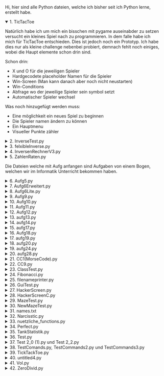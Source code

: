Hi, hier sind alle Python dateien, welche ich bisher seit ich Python lerne, erstellt habe.

<details open>
  <summary>1. TicTacToe</summary>

  Natürlich habe ich um mich ein bisschen mit pygame auseinabder zu setzen versucht ein kleines Spiel nach zu programmieren. In dem falle habe ich mich für TicTacToe entschieden.
  Dies ist jedoch noch ein Prototyp. Ich habe dies nur als kleine challenge nebenbei probiert, demnach fehlt noch einiges, wobei die Haupt elemente schon drin sind.

  Schon drin:
  * X und O für die jeweiligen Spieler
  * Hardgecodete placeholder Namen für die Spieler
  * Win-Screen (Man kann danach aber noch nicht neustarten)
  * Win-Conditions
  * Abfrage wo der jeweilige Spieler sein symbol setzt
  * Automatischer Spieler wechsel

  Was noch hinzugefügt werden muss:
  * Eine möglichkeit ein neues Spiel zu beginnen
  * Die Spieler namen ändern zu können
  * Ein Hauptmenu
  * Visueller Punkte zähler
  
</details>


<details>
  <summary>2. InverseTest.py</summary>

  Dies war mein erster versuch an einem komplexen Projekt. Denn da wir im Mathe Unterricht gerade Inversen berechnen hatten, dachte ich mir, dass es doch eine witzige Idee sei, daraus ein Python Script zu machen, welches mir die Inverse einer 2x2 Matrix ausrechnet oder den Gauß an einer 3x3 Matrix anwendet.
  
</details>


<details>
  <summary>3. felxibleInverse.py</summary>

  Dies ist quasi die 2. iteration meines Inversen Tests aus Punkt 2. Bei dem Script soll man die größe der Matrix frei bestimmen können, hat funktioniert auch mit 2x2 Matrizen, aber darüber hinaus jedoch nicht mehr ganz und da dies nur ein kleines nebenprojekt ist, habe ich da auch nicht so viel energie mehr reingesteck den Fehler zu finden, weshalb ich lieber ein komplett neues Script dafür geschrieben habe.
  
</details>


<details>
  <summary>4. InversenRechnerV3.py</summary>

  Dies ist nun dieses neue Script, welches in Punkt 3 erwähnt wurde, welches ich geschrieben habe, um nochmal einen kompletten neuanfang an dem ganzen zu wagen. für diesen hatte ich auch im allgemeinen viel mehr funktionaltät geplant, wovon ich auch schon ein wenig implementiert habe, jedoch hatte die Schule dann noch mehr Zeit in anspruch genommen, wodurch ich die arbeit an diesem Script komplett vergessen hatte.
  Hier kann man aber wenigstens schonmal die help funktion verwenden.
  
</details>


<details>
  <summary>5. ZahlenRaten.py</summary>

  Dies ist mein erstes kleines Spiel welches ich probiert hatte. Es ist ein kleines Spiel wo man eine zufällige Zahl zwischen 0 und 100 erraten muss, es gibt sogar Tipps wenn man es nicht schafft und am ende wird auch ausgegeben mit wie vielen versuchen man die Zahl erraten hat.
  
</details>


Die Dateien welche mit Aufg anfangen sind Aufgaben von einem Bogen, welchen wir im Informatik Unterricht bekommen haben.

<details>
  <summary>6. Aufg5.py</summary>

  Hier lautete die Aufgabe:  
  Entwerfen Sie ein Script, um für einen eingegebenen Umsatz die Kategorie zu bestimmen. Als Umsätze der Kategorie A zählen Umsätze von mehr als 10.000 €, der Kategorie B entsprechen Umsätze zwischen 1000 € und 10.000 € und Kategorie C sind Umsätze unter 1000 €.
  
</details>


<details>
  <summary>7. Aufg6Erweitert.py</summary>

  Hier lautete die Aufgabe:  
  Entwerfen Sie ein Script, um für einen eingegebenen Betrag den Rabatt- und Zahlbetrag zu berechnen. Bei einem Betrag von über 100€ werden 5% und ab einem Mindestbetrag von 500€ werden 10% Rabatt gewährt
  
</details>


<details>
  <summary>8. Aufg6Lite.py</summary>

  Die Aufgabe war hier die selbe wie bei 7, nur ist dieses Script ein bisschen kleiner geschrieben
  
</details>


<details>
  <summary>9. Aufg9.py</summary>

  Hier lautete die Aufgabe:  
  Entwerfen Sie ein Script, um für ein eingegebenes Body-Mass-Index (BMI) zu ermitteln, wie die entsprechende Gewichtskategorie heißt und geben Sie diese aus.
  
</details>


<details>
  <summary>10. Aufg10.py</summary>

  Hier lautete die Aufgabe:  
  Entwerfen Sie ein Script, um für ein eingegebenes Jahr zu bestimmen, ob es sich um ein Schaltjahr handelt. Ein Schaltjahr ist durch 4 teilbar, nicht aber, wenn es durch 4 und 100 teilbar ist, jedoch ist es ein Schaltjahr, wenn es durch 4, 100 und 400 teilbar ist.
  
</details>


<details>
  <summary>11. Aufg11.py</summary>

  Hier lautete die Aufgabe:  
  Entwerfen Sie ein Script, um in zwei eingegebenen Zeichenketten zu überprüfen, ob einige Buchstaben jeweils darin vorkommen.
  
</details>


<details>
  <summary>12. Aufg12.py</summary>

  Hier lautete die Aufgabe:  
  Entwerfen Sie ein Script, um für eine eingegebene Zahl zu überprüfen, ob sie eine perfekte (vollkommene) Zahl ist! Eine perfekte Zahl ist eine Zahl, deren Summe aller echten Teiler (positiven Teiler außer der Zahl selbst) gleich der Zahl selbst ist.
  
</details>


<details>
  <summary>13. aufg13.py</summary>

  Hier lautete die Aufgabe:  
  Entwerfen Sie ein Script, um für eine eingegebene Dualzahl den Dezimalwert auszugeben.
  
</details>


<details>
  <summary>14. aufg14.py</summary>

  Hier lautete die Aufgabe:  
  Entwerfen Sie ein Script, um für eine eingegebene Zahl in Hexadezimaldarstellung den Dezimalwert auszugeben.
  
</details>


<details>
  <summary>15. aufg17.py</summary>

  Hier lautete die Aufgabe:  
  Entwerfen Sie ein Script, um die Übereinstimmung der letzten Ziffern einer ersten eingegebenen Zahl mit den Ziffern einer zweiten eingegebenen Zahl zu überprüfen. Die Anzahl der zu prüfenden letzten Ziffern entspricht der Anzahl der Ziffern der zweiten Zahl (bspw. werden bei 11 die letzten 2, bei 111 die letzten 3 Ziffern geprüft).
  
</details>


<details>
  <summary>16. Aufg18.py</summary>

  Hier lautete die Aufgabe:  
  Entwerfen Sie ein Script, um zu bestimmen, ob eine eingegebene Zahl eine narzisstische Zahl ist. Eine narzisstische Zahl ist eine Zahl, deren Summe ihrer Ziffern, jeweils potenziert mit dem Stellenwert, wieder die Zahl selbst ergibt.
  
</details>


<details>
  <summary>17. aufg19.py</summary>

  Hier lautete die Aufgabe:  
  Entwerfen Sie ein Script, um zu bestimmen, ob bei einer eingegebenen Anzahl von kleinen und großen Kisten mit unterschiedlichen Höhen, ein gewünschtes Kistenstapel gestapelt werden kann. Kleine Kisten haben die Höhe 1 und große Kisten haben die Höhe 5.
  
</details>


<details>
  <summary>18. aufg20.py</summary>

  Hier lautete die Aufgabe:  
  Entwerfen Sie ein Script, um in einer eingegebenen Zeichenkette die relative und absolute Häufigkeit von Vokalen (a, e, i, o, u) zu bestimmen.
  
</details>


<details>
  <summary>19. aufg24.py</summary>

  Hier lautete die Aufgabe:  
  Entwerfen Sie ein Script, um eine eingegebene Zeichenkette zu formatieren. Befindet sich ein "\_" vor einem Wort, dann wird das gesamte Wort groß geschrieben. Befindet sich ein "\_" hinter dem Wort, dann wird das gesamte Wort klein geschrieben. Befindet sich "\_" vor und hinter einem Wort, dann zählt das letzte Zeichen. Befindet sich "\_" zwischen zwei Worten, dann gehört zur Zeichenkette. Hat es kein Formatierungszeichen, dann bleibt das Wort unverändert.
  
</details>


<details>
  <summary>20. aufg28.py</summary>

  Hier lautete die Aufgabe:  
  Entwerfen Sie ein Script, um Passwörter aus einer eingegebenen Zeichenkette zu bilden.
  
</details>


<details>
  <summary>21. CC1(MorseCode).py</summary>

  In dieser Challenge war es die Aufgabe eine Morse-Code übersetzer zu schreiben.  
  Meinem habe ich folgende funktionen gegeben:
  * Alle gängigen Zeichen, die man so benutzen würde
  * Übersetzen in beide richtungen
  * Auswahlmöglichkeit zwischen mehreren wegen ein Leerzeichen darzustellen 

  > [Übrigens]
  > Dies ist die erste Challenge von der Website "https://www.codecademy.com/resources/blog/advanced-python-code-challenges/".
  
</details>


<details>
  <summary>22. CC9.py</summary>

  In dieser Challenge war es die Aufgabe eine funktion zu schreiben, welche eine Nummer akzeptiert und das ergebnis daraus zurück gibt, welches aus der größtmöglichsten Zahl, die man aus den Ziffern dieser Zahl machen kann, minus der kleinsten Zahl, die man aus den Ziffern machen kann, besteht.

  > [Übrigens]
  > Dies ist die neunte Challenge von der Website "https://www.codecademy.com/resources/blog/advanced-python-code-challenges/".
  
</details>


<details>
  <summary>23. ClassTest.py</summary>

  Mein erster Test mit Classes ohne mir vorher irgendwas dazu angeguckt zu haben.
  
</details>


<details>
  <summary>24. Fibonacci.py</summary>

  Ein kleines Script um eine Fibonacci Zahl zu ermitteln, weil ich mal eine in einem YouTube Video gesehen habe und mir gedacht habe, da kommt doch was nicht hin. Ich hatte recht, die Person hatte sich um eine Zahl verrechnet.
  
</details>


<details>
  <summary>25. filenameprinter.py</summary>

  Dies ist tatsächlich das Script welches ich geschrieben habe um mir eine liste zu erstellen, welche den namen von jedem Script usw. enthält und dazu noch ein bisschen mehr um die Formatierung für GitHub zu vereinfachen, damit ich das ganze einfach rüber kopieren konnte, um mir das schreiben der ganzen Beschreibungen zu vereinfachen.
  
</details>


<details>
  <summary>26. GuiTest.py</summary>

  Dies ist mein erster versuch an einem non-textbased Script bzw. mein erster versuch mal eine Library zu probieren, welche das erstellen eines GUIs ermöglicht.
  
</details>


<details>
  <summary>27. HackerScreen.py</summary>

  Dies war eine witzige Idee die ich kurz vor einer Studienfahrt hatte. Das prinzip ist simpel, einfach ein paar Hex werte recht schnell in eine Konsole printen, damit es schön so aussieht wie in diesen total übertriebenen Hacking Szenen in Serien. Der gendanke war, dass die reaktion von jemandem _nicht so Technikaffinen_ ist, recht witzig wäre, wenn diese Person das auf dem Bildschirm sieht, wenn ich mein Laptop offen stehen lasse.  
  Zu dieser Situation ist es leider nicht gekommen, aber die Blicke von Freunden, wenn ich denen das Script gezeigt habe, waren auch witzig.
  
</details>


<details>
  <summary>28. HackerScreenC.py</summary>

  Dieses Script ist quasi das aus Punkt 27, nur dass man jetzt die _breite_ einstellen kann, also mit wie vielen Hex werten von links nach rechts die Konsole gefüllt wird. Noch dazu ist das ganze jetzt bunt, dafür steht das C im namen, bzw. es steht für _**C**olor_, also Farbe.
  
</details>


<details>
  <summary>29. MazeTest.py</summary>

  Dieses Script war ein kleiner Test, ohne google oder sonst irgendwelche hilfsmittel, ein Script zu schreiben, welches ein Labyrith generiert. Dies hat für eine ganze weile ein bisschen funktioniert, als ich jedoch ein bisschen mehr hinzufügen wollte hatte es nichtmehr funktioniert, also habe ich das Script erstmal ruhen lassen, da mir das als test gereicht hat.
  
</details>


<details>
  <summary>30. NewMazeTest.py</summary>

  Dieses Script ist quasi die 2. Iteration von Punkt 29, welche ich begonnen hatte, weil ich mich nochmal daran versuchen wollte einen Labyrinth generator zu erstellen und weil ich diesmal auch ein kontrollierbares Symbol hinzufügen wollte (ein +), womit man diese Labyrinthe dann versuchen kann zu Lösen.  
  Hier ist auch eine weg generierung für den richtigen weg drin und ein + welches man bewegen kann und ein einstellbares Feld auf welchem man _laufen_ kann, der rest fehlt jedoch.
  
</details>


<details>
  <summary>31. names.txt</summary>

  Dies ist die Textdatei, welche ich mir unter Punkt 25 habe gernerieren lassen.
  
</details>


<details>
  <summary>32. Narcisstic.py</summary>

  Dies ist eine kleine Funktion welche ich für LeetCode geschrieben habe, um herauszufinden, ob die eingegebene Zahle eine Narzistische Zahl ist oder nicht.
  
</details>


<details>
  <summary>33. nuetzliche_functions.py</summary>

  Hier in dieses Script habe ich ein paar nützliche Funktionen hineingeschrieben, welche ich immer mal wieder benutze oder vielleich benutzen könnte.
  
</details>


<details>
  <summary>34. Perfect.py</summary>

  Dies ist eine kleine Funktion welche ich auch für LeetCode geschrieben habe, um herauszufinden, ob eine eingegebene Zahl eine Perfekte Zahl ist oder nicht.
  
</details>


<details>
  <summary>35. TankStatistik.py</summary>

  Dies ist ein kleines Scrip welches ich geschriben habe um meine Tankstellen besuche zu dokumentieren und daraus einfach statistiken machen zu können, habe ich jedoch noch nicht wirklich weit geführt. Man kann aber schon Eintäge eintragen und in einer json Datei speichern und andere bzw. vorherige _Statistiken_ laden.
  
</details>


<details>
  <summary>36. Test.py</summary>

  Dieses Script ist das aller erste Script welches ich mit Python erstellt habe. Es besteht quasi aus einer leicht abgeänderten Version des Beispiel Scripts aus dem Unterricht.
  
</details>


<details>
  <summary>37. Test 2_0 (1).py und Test 2_2.py</summary>

  Diese Scripte noch weiter veränderte versionen vom Script aus Punkt 36, weil ich im Unterrricht ein wenig langeweile hatte und ein bisschen mit Python rumtesten wollte.
  
</details>


<details>
  <summary>38. TestComands.py, TestCommands2.py und TestCommands3.py</summary>

  Dies sind 3 Scripte welche rein zum Testen sind, falls ich gerade an einem andren Script arbeite und dafür aber erst etwas testen muss. Ich habe drei davon gemacht, damit ich 3 dinge simultan testen kann, falls ich z. B. das was ich TestCommands.py geschrieben habe noch brauche, aber trotzdem etwas anderes z. B. sogar genau dafür, testen muss.
  
</details>


<details>
  <summary>39. TickTackToe.py</summary>

  TicTacToe.py müsste dank dem namen der Datei ziemlich selbst erklärend sein. Es ist mein erster TicTacToe veruch und dazu auch noch Text based.  
  Hier habe ich auch die Win-conditions für Punkt 1 hergehohlt, da ich keine lust hatte mir die nochmal von neuem auf zu schreiben.  
  Dies ist tatsächlich auch voll funktionsfähig, features sind:
  * Names wahl für beide Spieler
  * Feldauswahl mit 1 - 9
  * Automatische wechsel zwischen den Spielern
  * Erkennung von nicht möglichen Spielzügen
  * Erkennung wenn jemand gewonnen hat
  * Ausgabe von einem Gewonnen Text mit dem Namen des Gewinners
  
</details>


<details>
  <summary>40. untitled4.py</summary>

  Dieses Script ist eine TwoSum funktione, welche ich für LeetCode geschrieben habe, wobei ich diese in PyCharm geschrieben habe, da ich den Editor besser finde.
  
</details>


<details>
  <summary>41. Vol.py</summary>

  Das ist ein recht neues Script, welches ich geschrieben habe, um einen ansatz für eine Lösung für eine Aufgabe aus dem Mathe Unterrich zu testen. Und zwar sollte man das maximale Volumen von einer Box ermitteln, welche man aus einer platte mit gewissen dimensionen formen kann. 
  
</details>


<details>
  <summary>42. ZeroDivid.py</summary>

  Dieses Script habe ich einfach nur erstellt um zu gucken, was in Python passiert, wenn man durch 0 teilt.
  
</details>
